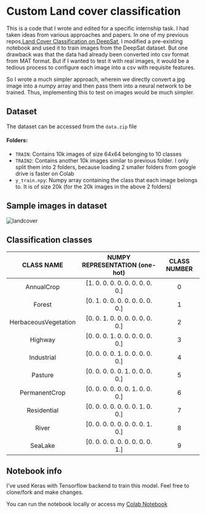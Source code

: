 # Custom Land cover classification

This is a code that I wrote and edited for a specific internship task. I had taken ideas from various approaches and papers. In one of my previous repos,[Land Cover Classification on DeepSat](https://github.com/nikjohn7/DeepSat-Land-cover-classification-), I modified a pre-existing notebook and used it to train images from the DeepSat dataset. But one drawback was that the data had already been converted into csv format from MAT format. But if I wanted to test it with real images, it would be a tedious process to configure each image into a csv with requisite features.

So I wrote a much simpler approach, wherein we directly convert a jpg image into a numpy array and then pass them into a neural network to be trained. Thus, implementing this to test on images would be much simpler.

## Dataset

The dataset can be accessed from the `data.zip` file

#### Folders:
- `TRAIN`: Contains 10k images of size 64x64 belonging to 10 classes
- `TRAIN2`: Contains another 10k images similar to previous folder. I only split them into 2 folders, because loading 2 smaller folders from google drive is faster on Colab
- `y_train.npy`: Numpy array containing the class that each image belongs to. It is of size 20k (for the 20k images in the above 2 folders)


## Sample images in dataset

![landcover](https://user-images.githubusercontent.com/29889429/88455553-d5c20c80-ce93-11ea-9545-9711b8cf89eb.jpg)

## Classification classes

| CLASS NAME | NUMPY REPRESENTATION (one-hot) | CLASS NUMBER |
| :----:| :----: | :----: |
| AnnualCrop | [1. 0. 0. 0. 0. 0. 0. 0. 0. 0.] | 0 |
| Forest | [0. 1. 0. 0. 0. 0. 0. 0. 0. 0.] | 1 |
| HerbaceousVegetation | [0. 0. 1. 0. 0. 0. 0. 0. 0. 0.] | 2 |
| Highway | [0. 0. 0. 1. 0. 0. 0. 0. 0. 0.] | 3 |
| Industrial | [0. 0. 0. 0. 1. 0. 0. 0. 0. 0.] | 4 |
| Pasture | [0. 0. 0. 0. 0. 1. 0. 0. 0. 0.] | 5 |
| PermanentCrop | [0. 0. 0. 0. 0. 0. 1. 0. 0. 0.] | 6 |
| Residential | [0. 0. 0. 0. 0. 0. 0. 1. 0. 0.] | 7 |
| River | [0. 0. 0. 0. 0. 0. 0. 0. 1. 0.] | 8 |
| SeaLake | [0. 0. 0. 0. 0. 0. 0. 0. 0. 1.] | 9 |


## Notebook info
I've used Keras with Tensorflow backend to train this model. Feel free to clone/fork and make changes.

You can run the notebook locally or access my [Colab Notebook](https://colab.research.google.com/drive/1aofzD9ssXjT8fuEYaQRBnZFqFPMErp3t?usp=sharing)
